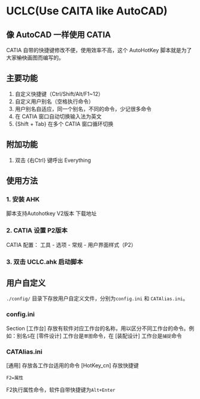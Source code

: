 # UCLC(Use CAITA like AutoCAD)
像 AutoCAD 一样使用 CATIA  
---
CATIA 自带的快捷键修改不便，使用效率不高，这个 AutoHotKey 脚本就是为了大家~~愉快~~画图而编写的。

## 主要功能
1. 自定义快捷键（Ctrl/Shift/Alt/F1~12）
1. 自定义用户别名（空格执行命令）
1. 用户别名自适应，同一个别名，不同的命令，少记很多命令
1. 在 CATIA 窗口自动切换输入法为英文
1. {Shift + Tab} 在多个 CATIA 窗口循环切换

## 附加功能
1. 双击 {右Ctrl} 键呼出 Everything

## 使用方法

### 1. 安装 AHK
脚本支持Autohotkey V2版本
下载地址

### 2. CATIA 设置 P2版本
CATIA 配置： 工具 - 选项 - 常规 - 用户界面样式（P2）

### 3. 双击 UCLC.ahk 启动脚本


## 用户自定义
`./config/` 目录下存放用户自定义文件，分别为`config.ini` 和 `CATAlias.ini`。
### config.ini
Section [工作台] 存放有软件对应工作台的名称，用以区分不同工作台的命令。例如：别名`S`在 [零件设计] 工作台是`草图`命令，在 [装配设计] 工作台是`捕捉`命令

### CATAlias.ini
[通用] 存放各工作台适用的命令
[HotKey_cn] 存放快捷键
```
F2=属性
```
F2执行属性命令，软件自带快捷键为`Alt+Enter`
